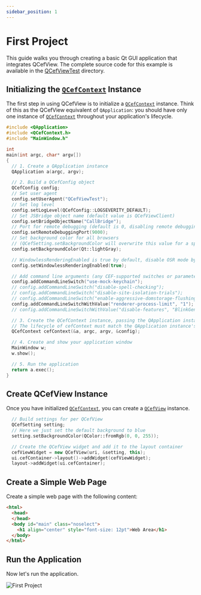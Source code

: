 ```yaml
---
sidebar_position: 1
---
```


# First Project

This guide walks you through creating a basic Qt GUI application that integrates QCefView. The complete source code for this example is available in the [QCefViewTest](https://github.com/CefView/QCefView/tree/main/example/QCefViewTest) directory.

## Initializing the [`QCefContext`](/docs/reference/QCefContext) Instance

The first step in using QCefView is to initialize a [`QCefContext`](/docs/reference/QCefContext) instance. Think of this as the QCefView equivalent of `QApplication`: you should have only one instance of [`QCefContext`](/docs/reference/QCefContext) throughout your application's lifecycle.

```cpp
#include <QApplication>
#include <QCefContext.h>
#include "MainWindow.h"

int
main(int argc, char* argv[])
{
  // 1. Create a QApplication instance
  QApplication a(argc, argv);

  // 2. Build a QCefConfig object
  QCefConfig config;
  // Set user agent
  config.setUserAgent("QCefViewTest");
  // Set log level
  config.setLogLevel(QCefConfig::LOGSEVERITY_DEFAULT);
  // Set JSBridge object name (default value is QCefViewClient)
  config.setBridgeObjectName("CallBridge");
  // Port for remote debugging (default is 0, disabling remote debugging)
  config.setRemoteDebuggingPort(9000);
  // Set background color for all browsers
  // (QCefSetting.setBackgroundColor will overwrite this value for a specific browser instance)
  config.setBackgroundColor(Qt::lightGray);

  // WindowlessRenderingEnabled is true by default, disable OSR mode by setting it to false
  config.setWindowlessRenderingEnabled(true);

  // Add command line arguments (any CEF-supported switches or parameters)
  config.addCommandLineSwitch("use-mock-keychain");
  // config.addCommandLineSwitch("disable-spell-checking");
  // config.addCommandLineSwitch("disable-site-isolation-trials");
  // config.addCommandLineSwitch("enable-aggressive-domstorage-flushing");
  config.addCommandLineSwitchWithValue("renderer-process-limit", "1");
  // config.addCommandLineSwitchWithValue("disable-features", "BlinkGenPropertyTrees,TranslateUI,site-per-process");

  // 3. Create the QCefContext instance, passing the QApplication instance and config
  // The lifecycle of cefContext must match the QApplication instance's lifecycle
  QCefContext cefContext(&a, argc, argv, &config);

  // 4. Create and show your application window
  MainWindow w;
  w.show();

  // 5. Run the application
  return a.exec();
}
```

## Create QCefView Instance

Once you have initialized [`QCefContext`](/docs/reference/QCefContext), you can create a [`QCefView`](/docs/reference/QCefView) instance.

```cpp
  // Build settings for per QCefView
  QCefSetting setting;
  // Here we just set the default background to blue
  setting.setBackgroundColor(QColor::fromRgb(0, 0, 255));

  // Create the QCefView widget and add it to the layout container
  cefViewWidget = new QCefView(uri, &setting, this);
  ui.cefContainer->layout()->addWidget(cefViewWidget);
  layout->addWidget(ui.cefContainer);
```

## Create a Simple Web Page

Create a simple web page with the following content:

```html
<html>
  <head>
  </head>
  <body id="main" class="noselect">
    <h1 align="center" style="font-size: 12pt">Web Area</h1>
  </body>
</html>
```

## Run the Application

Now let's run the application.

![First Project](/img/guide/first-project.png)